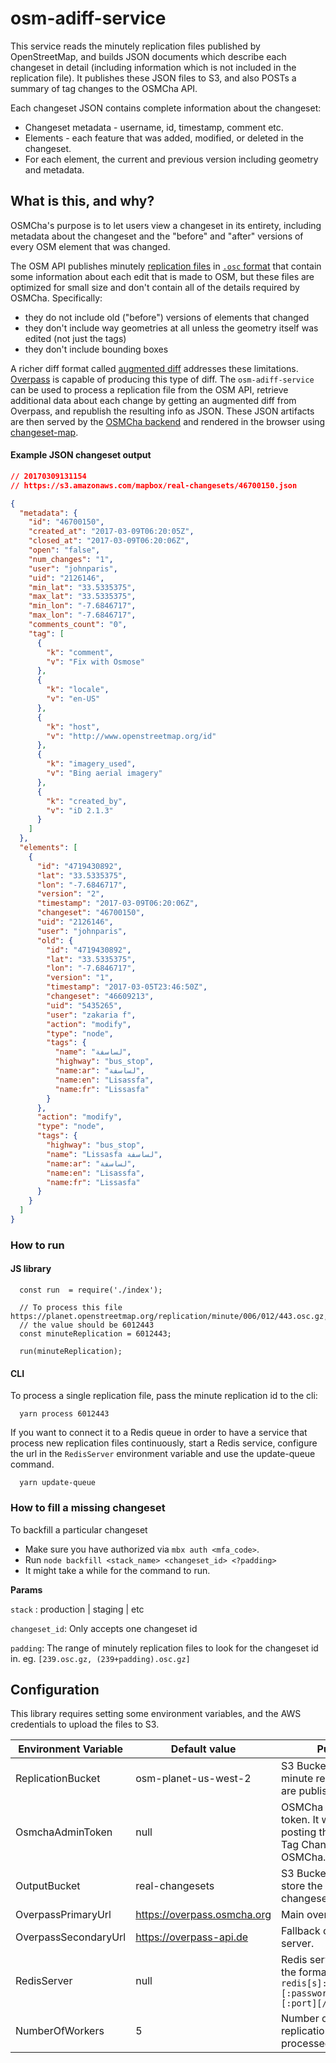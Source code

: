 # osm-adiff-service

This service reads the minutely replication files published by OpenStreetMap, and builds JSON documents which describe each changeset in detail (including information which is not included in the replication file). It publishes these JSON files to S3, and also POSTs a summary of tag changes to the OSMCha API.

Each changeset JSON contains complete information about the changeset:

* Changeset metadata - username, id, timestamp, comment etc.
* Elements - each feature that was added, modified, or deleted in the changeset.
* For each element, the current and previous version including geometry and metadata.

## What is this, and why?

OSMCha's purpose is to let users view a changeset in its entirety, including metadata about the changeset and the "before" and "after" versions of every OSM element that was changed.

The OSM API publishes minutely [replication files](https://wiki.openstreetmap.org/wiki/Planet.osm/diffs) in [`.osc` format](https://wiki.openstreetmap.org/wiki/OsmChange) that contain some information about each edit that is made to OSM, but these files are optimized for small size and don't contain all of the details required by OSMCha. Specifically:

- they do not include old ("before") versions of elements that changed
- they don't include way geometries at all unless the geometry itself was edited (not just the tags)
- they don't include bounding boxes

A richer diff format called [augmented diff](https://wiki.openstreetmap.org/wiki/Overpass_API/Augmented_Diffs) addresses these limitations. [Overpass](https://wiki.openstreetmap.org/wiki/Overpass_API) is capable of producing this type of diff. The `osm-adiff-service` can be used to process a replication file from the OSM API, retrieve additional data about each change by getting an augmented diff from Overpass, and republish the resulting info as JSON. These JSON artifacts are then served by the [OSMCha backend](https://github.com/OSMCha/osmcha-django) and rendered in the browser using [changeset-map](https://github.com/osmlab/changeset-map).

#### Example JSON changeset output

```json
// 20170309131154
// https://s3.amazonaws.com/mapbox/real-changesets/46700150.json

{
  "metadata": {
    "id": "46700150",
    "created_at": "2017-03-09T06:20:05Z",
    "closed_at": "2017-03-09T06:20:06Z",
    "open": "false",
    "num_changes": "1",
    "user": "johnparis",
    "uid": "2126146",
    "min_lat": "33.5335375",
    "max_lat": "33.5335375",
    "min_lon": "-7.6846717",
    "max_lon": "-7.6846717",
    "comments_count": "0",
    "tag": [
      {
        "k": "comment",
        "v": "Fix with Osmose"
      },
      {
        "k": "locale",
        "v": "en-US"
      },
      {
        "k": "host",
        "v": "http://www.openstreetmap.org/id"
      },
      {
        "k": "imagery_used",
        "v": "Bing aerial imagery"
      },
      {
        "k": "created_by",
        "v": "iD 2.1.3"
      }
    ]
  },
  "elements": [
    {
      "id": "4719430892",
      "lat": "33.5335375",
      "lon": "-7.6846717",
      "version": "2",
      "timestamp": "2017-03-09T06:20:06Z",
      "changeset": "46700150",
      "uid": "2126146",
      "user": "johnparis",
      "old": {
        "id": "4719430892",
        "lat": "33.5335375",
        "lon": "-7.6846717",
        "version": "1",
        "timestamp": "2017-03-05T23:46:50Z",
        "changeset": "46609213",
        "uid": "5435265",
        "user": "zakaria f",
        "action": "modify",
        "type": "node",
        "tags": {
          "name": "لساسفة",
          "highway": "bus_stop",
          "name:ar": "لساسفة",
          "name:en": "Lisassfa",
          "name:fr": "Lissasfa"
        }
      },
      "action": "modify",
      "type": "node",
      "tags": {
        "highway": "bus_stop",
        "name": "Lissasfa لساسفة",
        "name:ar": "لساسفة",
        "name:en": "Lisassfa",
        "name:fr": "Lissasfa"
      }
    }
  ]
}
```

### How to run

#### JS library

```
  const run  = require('./index');

  // To process this file https://planet.openstreetmap.org/replication/minute/006/012/443.osc.gz,
  // the value should be 6012443
  const minuteReplication = 6012443;

  run(minuteReplication);
```

#### CLI

To process a single replication file, pass the minute replication id to the cli:

```
  yarn process 6012443
```

If you want to connect it to a Redis queue in order to have a service that process new replication files continuously, start a Redis service, configure the url in the `RedisServer` environment variable and use the update-queue command.

```
  yarn update-queue
```

### How to fill a missing changeset

To backfill a particular changeset
- Make sure you have authorized via `mbx auth <mfa_code>`.
- Run `node backfill <stack_name> <changeset_id> <?padding>`
- It might take a while for the command to run.

__Params__

`stack` :<required> production | staging | etc

`changeset_id`: <required> Only accepts one changeset id

`padding`: <optional> The range of minutely replication files to look for the changeset id in. eg. `[239.osc.gz, (239+padding).osc.gz]`

## Configuration

This library requires setting some environment variables, and the AWS credentials to upload the files to S3.

Environment Variable | Default value | Purpose
---|---|---
ReplicationBucket |  osm-planet-us-west-2 | S3 Bucket where the minute replication files are published.
OsmchaAdminToken |  null | OSMCha admin user token. It will enable posting the changeset Tag Changes to OSMCha.
OutputBucket | real-changesets | S3 Bucket that will store the real-changesets files.
OverpassPrimaryUrl | https://overpass.osmcha.org | Main overpass server.
OverpassSecondaryUrl | https://overpass-api.de | Fallback overpass server.
RedisServer | null | Redis service URL, in the format `redis[s]://[[username][:password]@][host][:port][/db-number]`
NumberOfWorkers | 5 | Number of concurrent replication files to be processed
